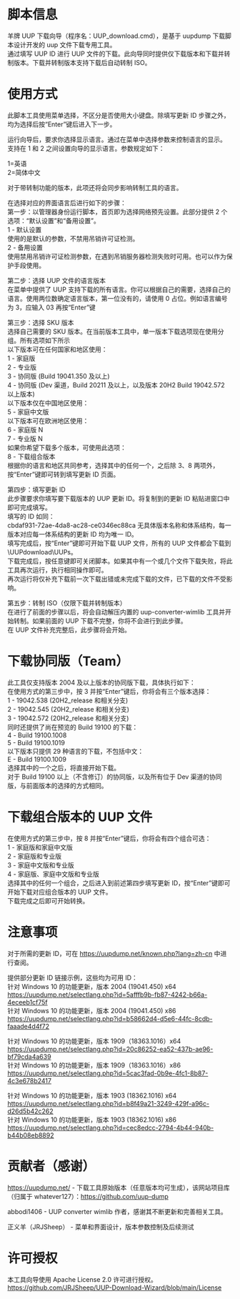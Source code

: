 脚本信息
===============================================================================

羊牌 UUP 下载向导（程序名：UUP_download.cmd），是基于 uupdump 下载脚本设计开发的 uup 文件下载专用工具。<br>
通过填写 UUP ID 进行 UUP 文件的下载。此向导同时提供仅下载版本和下载并转制版本。下载并转制版本支持下载后自动转制 ISO。

使用方式
===============================================================================

此脚本工具使用菜单选择，不区分是否使用大小键盘。除填写更新 ID 步骤之外，均为选择后按“Enter”键后进入下一步。

运行向导后，要求你选择显示语言。通过在菜单中选择参数来控制语言的显示。<br>
支持在 1 和 2 之间设置向导的显示语言。参数规定如下：

1=英语<br>
2=简体中文

对于带转制功能的版本，此项还将会同步影响转制工具的语言。

在选择对应的界面语言后进行如下的步骤：<br>
第一步：以管理器身份运行脚本，首页即为选择网络预先设置。此部分提供 2 个选项：“默认设置”和“备用设置”。<br>
1 - 默认设置<br>
使用的是默认的参数，不禁用吊销许可证检测。<br>
2 - 备用设置<br>
使用禁用吊销许可证检测参数，在遇到吊销服务器检测失败时可用。也可以作为保护手段使用。

第二步：选择 UUP 文件的语言版本<br>
在菜单中提供了 UUP 支持下载的所有语言。你可以根据自己的需要，选择自己的语言。使用两位数确定语言版本，第一位没有的，请使用 0 占位。例如语言编号为 3，应输入 03 再按“Enter”键

第三步：选择 SKU 版本<br>
选择自己需要的 SKU 版本。在当前版本工具中，单一版本下载选项现在使用分组。所有选项如下所示<br>
以下版本可在任何国家和地区使用：<br>
   1 - 家庭版<br>
   2 - 专业版<br>
   3 - 协同版 (Build 19041.350 及以上)<br>
   4 - 协同版 (Dev 渠道，Build 20211 及以上，以及版本 20H2 Build 19042.572 以上版本)<br>
以下版本仅在中国地区使用：<br>
   5 - 家庭中文版<br>
以下版本可在欧洲地区使用：<br>
   6 - 家庭版 N<br>
   7 - 专业版 N<br>
如果你希望下载多个版本，可使用此选项：<br>
   8 - 下载组合版本<br>
根据你的语言和地区共同参考，选择其中的任何一个，之后除 3、8 两项外，按“Enter”键即可转到填写更新 ID 页面。

第四步：填写更新 ID<br>
此步骤要求你填写要下载版本的 UUP 更新 ID。将复制到的更新 ID 粘贴进窗口中即可完成填写。<br>
填写的 ID 如同：<br>
                 cbdaf931-72ae-4da8-ac28-ce0346ec88ca
无具体版本名称和体系结构，每一版本对应每一体系结构的更新 ID 均为唯一 ID。<br>
填写完成后，按“Enter”键即可开始下载 UUP 文件，所有的 UUP 文件都会下载到 \UUPdownload\UUPs。<br>
下载完成后，按任意键即可关闭脚本。如果其中有一个或几个文件下载失败，将此工具再次运行，执行相同操作即可。<br>
再次运行将仅补充下载前一次下载出错或未完成下载的文件，已下载的文件不受影响。

第五步：转制 ISO（仅限下载并转制版本）<br>
在进行了前面的步骤以后，将会自动解压内置的 uup-converter-wimlib 工具并开始转制。如果前面的 UUP 下载不完整，你将不会进行到此步骤。<br>
在 UUP 文件补充完整后，此步骤将会开始。

下载协同版（Team）
===============================================================================

此工具仅支持版本 2004 及以上版本的协同版下载，具体执行如下：<br>
在使用方式的第三步中，按 3 并按“Enter”键后，你将会有三个版本选择：<br>
1 - 19042.538 (20H2_release 和相关分支)<br>
2 - 19042.545 (20H2_release 和相关分支)<br>
3 - 19042.572 (20H2_release 和相关分支)<br>
同时还提供了尚在预览的 Build 19100 的下载：<br>
4 - Build 19100.1008<br>
5 - Build 19100.1019<br>
以下版本只提供 29 种语言的下载，不包括中文：<br>
E - Build 19100.1009<br>
选择其中的一个之后，将直接开始下载。<br>
对于 Build 19100 以上（不含修订）的协同版，以及所有位于 Dev 渠道的协同版，与前面版本的选择的方式相同。

下载组合版本的 UUP 文件
===============================================================================

在使用方式的第三步中，按 8 并按“Enter”键后，你将会有四个组合可选：<br>
1 - 家庭版和家庭中文版<br>
2 - 家庭版和专业版<br>
3 - 家庭中文版和专业版<br>
4 - 家庭版、家庭中文版和专业版<br>
选择其中的任何一个组合，之后进入到前述第四步填写更新 ID，按“Enter”键即可开始下载对应组合版本的 UUP 文件。<br>
下载完成之后即可开始转换。

注意事项
===============================================================================

对于所需的更新 ID，可在 https://uupdump.net/known.php?lang=zh-cn 中进行查阅。

提供部分更新 ID 链接示例，这些均为可用 ID：<br>
针对 Windows 10 的功能更新，版本 2004 (19041.450) x64 https://uupdump.net/selectlang.php?id=5afffb9b-fb87-4242-b66a-4eceeb1cf75f<br>
针对 Windows 10 的功能更新，版本 2004 (19041.450) x86 https://uupdump.net/selectlang.php?id=b58662d4-d5e6-44fc-8cdb-faaade4d4f72

针对 Windows 10 的功能更新，版本 1909（18363.1016）x64 https://uupdump.net/selectlang.php?id=20c86252-ea52-437b-ae96-bf79cda4a639<br>
针对 Windows 10 的功能更新，版本 1909（18363.1016）x86 https://uupdump.net/selectlang.php?id=5cac3fad-0b9e-4fc1-8b87-4c3e678b2417

针对 Windows 10 的功能更新，版本 1903 (18362.1016) x64 https://uupdump.net/selectlang.php?id=b8f49a21-3249-429f-a96c-d26d5b42c262<br>
针对 Windows 10 的功能更新，版本 1903 (18362.1016) x86 https://uupdump.net/selectlang.php?id=cec8edcc-2794-4b44-940b-b44b08eb8892

贡献者（感谢）
===============================================================================

https://uupdump.net/ - 下载工具原始版本（任意版本均可生成），该网站项目库（归属于 whatever127）：https://github.com/uup-dump

abbodi1406 - UUP converter wimlib 作者，感谢其不断更新和完善相关工具。

正义羊（JRJSheep） - 菜单和界面设计，版本参数控制及后续测试

许可授权
===============================================================================
本工具向导使用 Apache License 2.0 许可进行授权。
https://github.com/JRJSheep/UUP-Download-Wizard/blob/main/License
